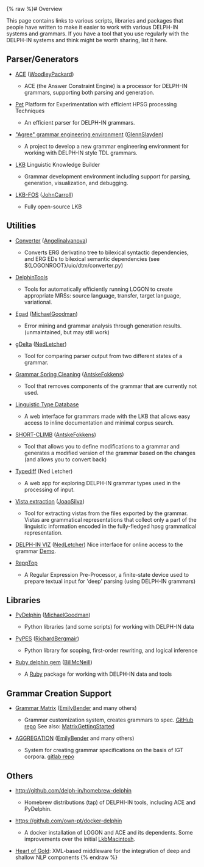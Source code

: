 {% raw %}# Overview

This page contains links to various scripts, libraries and packages that
people have written to make it easier to work with various DELPH-IN
systems and grammars. If you have a tool that you use regularly with the
DELPH-IN systems and think might be worth sharing, list it here.

## Parser/Generators

- [ACE](../AceTop) ([WoodleyPackard](..//WoodleyPackard))
  
  - ACE (the Answer Constraint Engine) is a processor for DELPH-IN
grammars, supporting both parsing and generation.
- [Pet](../PetTop) Platform for Experimentation with efficient HPSG
processing Techniques
  
  - An efficient parser for DELPH-IN grammars.
- ["Agree" grammar engineering environment](../AgreeTop)
([GlennSlayden](../GlennSlayden))
  
  - A project to develop a new grammar engineering environment for
working with DELPH-IN style TDL grammars.
- [LKB](../LkbInstallation) Linguistic Knowledge Builder
  
  - Grammar development environment including support for parsing,
generation, visualization, and debugging.
- [LKB-FOS](../LkbFos) ([JohnCarroll](../JohnCarroll))
  
  - Fully open-source LKB

## Utilities

- [Converter](http://moin.delph-in.net/ToolsTop/converter.html)
([AngelinaIvanova](../AngelinaIvanova))
  
  - Converts ERG derivatino tree to bilexical syntactic
dependencies, and ERG EDs to bilexical semantic dependencies
(see ${LOGONROOT}/uio/dtm/converter.py)
- [DelphinTools](../DelphinTools)
  
  - Tools for automatically efficiently running LOGON to create
appropriate MRSs: source language, transfer, target language,
variational.
- [Egad](../EgadTop) ([MichaelGoodman](../MichaelGoodman))
  
  - Error mining and grammar analysis through generation results.
(unmaintained, but may still work)
- [gDelta](../GDeltaTop) ([NedLetcher](../NedLetcher))
  
  - Tool for comparing parser output from two different states of a
grammar.
- [Grammar Spring Cleaning](../SpringCleaningTop)
([AntskeFokkens](../AntskeFokkens))
  
  - Tool that removes components of the grammar that are currently
not used.
- [Linguistic Type Database](../LkbLtdb)
  
  - A web interface for grammars made with the LKB that allows easy
access to inline documentation and minimal corpus search.
- [SHORT-CLIMB](../ClimbShortClimb) ([AntskeFokkens](../AntskeFokkens))
  
  - Tool that allows you to define modifications to a grammar and
generates a modified version of the grammar based on the changes
(and allows you to convert back)
- [Typediff](../TypediffTop) (Ned Letcher)
  
  - A web app for exploring DELPH-IN grammar types used in the
processing of input.
- [Vista extraction](../VistaExtractionTop) ([JoaoSilva](../JoaoSilva))
  
  - Tool for extracting vistas from the files exported by the
grammar. Vistas are grammatical representations that collect
only a part of the linguistic information encoded in the
fully-fledged hpsg grammatical representation.
- [DELPH-IN VIZ](https://github.com/delph-in/delphin-viz)
([NedLetcher](../NedLetcher)) Nice interface for online access to the
grammar [Demo](http://delph-in.github.io/delphin-viz/demo/).
- [ReppTop](../ReppTop)
  
  - A Regular Expression Pre-Processor, a finite-state device used
to prepare textual input for 'deep' parsing (using DELPH-IN
grammars)

## Libraries

- [PyDelphin](https://github.com/goodmami/pydelphin)
([MichaelGoodman](../MichaelGoodman))
  
  - Python libraries (and some scripts) for working with DELPH-IN
data
- [PyPES](http://www.semantilog.org/pypes.html)
([RichardBergmair](../RichardBergmair))
  
  - Python library for scoping, first-order rewriting, and logical
inference
- [Ruby delphin gem](https://rubygems.org/gems/delphin)
([BillMcNeill](../BillMcNeill))
  
  - A [Ruby](http://www.ruby-lang.org) package for working with
DELPH-IN data and tools

## Grammar Creation Support

- [Grammar Matrix](http://matrix.ling.washington.edu/index.html)
([EmilyBender](../EmilyBender) and many others)
  
  - Grammar customization system, creates grammars to spec. [GitHub
repo](https://github.com/delph-in/matrix) See also:
[MatrixGettingStarted](../MatrixGettingStarted)
- [AGGREGATION](http://depts.washington.edu/uwcl/aggregation/)
([EmilyBender](../EmilyBender) and many others)
  
  - System for creating grammar specifications on the basis of IGT
corpora. [gitlab
repo](https://git.ling.washington.edu/agg/aggregation)

## Others

- <http://github.com/delph-in/homebrew-delphin>
  
  - Homebrew distributions (tap) of DELPHI-IN tools, including ACE and PyDelphin.
- <https://github.com/own-pt/docker-delphin>
  
  - A docker installation of LOGON and ACE and its dependents. Some
improvements over the initial [LkbMacintosh](../LkbMacintosh).
- [Heart of Gold](../HeartofgoldTop): XML-based middleware for the
integration of deep and shallow NLP components
{% endraw %}